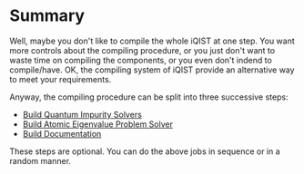 # Summary

Well, maybe you don't like to compile the whole iQIST at one step. You want more controls about the compiling procedure, or you just don't want to waste time on compiling the components, or you even don't indend to compile/have. OK, the compiling system of iQIST provide an alternative way to meet your requirements.

Anyway, the compiling procedure can be split into three successive steps:

* [Build Quantum Impurity Solvers](solvers.md)
* [Build Atomic Eigenvalue Problem Solver](atomic.md)
* [Build Documentation](docs.md)

These steps are optional. You can do the above jobs in sequence or in a random manner.
